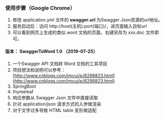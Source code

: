 ### 使用步骤（Google Chrome）

1. 修改 application.yml 文件的<strong> swagger.url </strong>为Swagger Json资源的url地址。 
2. 服务启动后：访问 http://host(主机):port(端口)/，进页面输入目标url  
3. 可以看到网页上生成的类似 word 文档的页面，右键另存为 xxx.doc 文件即可。

#### 版本： SwaggerToWord 1.0 （2019-07-25）
1. 一个Swagger API 文档转 Word 文档的工具项目 
2. 项目想法和说明可以参考：[http://www.cnblogs.com/jmcui/p/8298823.html](http://www.cnblogs.com/jmcui/p/8298823.html)
3. SpringBoot 
4. thymeleaf 
5. 响应参数从 Swagger Json 文件中直接读取  
6. 针对 application/json 请求方式的入参做渲染     
7. 对于文字过多导致 HTML table 变形做适配   

